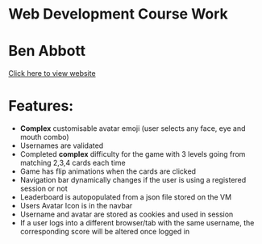 # Web Development Course Work
<h1>Ben Abbott</h1>
<a href="http://ml-lab-4d78f073-aa49-4f0e-bce2-31e5254052c7.ukwest.cloudapp.azure.com:51092/">Click here to view website</a>
<h1>Features:</h1>
<ul>
    <li><strong>Complex</strong> customisable avatar emoji (user selects any face, eye and mouth combo)</li>
    <li>Usernames are validated</li>
    <li>Completed <strong>complex</strong> difficulty for the game with 3 levels going from matching 2,3,4 cards each time</li>
    <li>Game has flip animations when the cards are clicked</li> 
    <li>Navigation bar dynamically changes if the user is using a registered session or not</li>
    <li>Leaderboard is autopopulated from a json file stored on the VM</li>
    <li>Users Avatar Icon is in the navbar</li> 
    <li>Username and avatar are stored as cookies and used in session</li>
    <li>If a user logs into a different browser/tab with the same username, the 
    corresponding score will be altered once logged in</li>

</ul>

